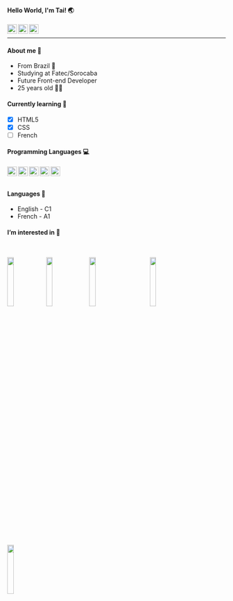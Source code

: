 <h4>Hello World, I'm Tai! 🌏</h4>

<!--- Social media --->
<a target="_blank" href="https://www.linkedin.com/in/tainara-nogueira-bbb95b136/">
  <img align="left" alt="LinkdeIN" width="22px" src="https://www.partnersrl.com.br/assets/images/figures/logoin.png" />
</a>
<a target="_blank" href="mailto:thay.cnogueira@gmail.com">
  <img align="left" alt="Gmail" width="22px" src="https://icons.iconarchive.com/icons/martz90/circle/256/gmail-icon.png" />
</a>
<a target="_blank" href="https://www.facebook.com/tainara.nogueira.9">
  <img align="left" alt="Facebook" width="22px" src="https://upload.wikimedia.org/wikipedia/commons/1/1b/Facebook_icon.svg" />
</a>
<br><hr>

<h4>About me 🤟</h4>

<p>
<ul>
<li>From Brazil 💚</li>
<li>Studying at Fatec/Sorocaba</li>
<li>Future Front-end Developer</li>
<li>25 years old 👶🏻</li>
</ul>
</p>



<h4>Currently learning 📕</h4>

- [x] HTML5
- [x] CSS
- [ ] French

<h4>Programming Languages 💻<h4>


  <img align="left" alt="Html" width="22px" src="https://terminalroot.com.br/assets/img/html/html5.png"/>
  
  <img align="left" alt="CSS" width="22px" src="https://terminalroot.com.br/assets/img/css/css.png"/>

  <img align="left" alt="Java" width="22px" src="https://devkico.itexto.com.br/wp-content/uploads/2017/08/logotipo.png"/>
  
  <img align="left" alt="C" width="22px" src="https://beprogrammer.files.wordpress.com/2016/03/dev_c___by_capristo.png"/>

  <img align="left" alt="C#" width="22px" src="https://dannymcgee.gallerycdn.vsassets.io/extensions/dannymcgee/csharp-grammar-extended/1.1.1/1576121453694/Microsoft.VisualStudio.Services.Icons.Default"/>

<br>
<br>
<h4>Languages 💬</h4>

- English - C1
- French - A1

<h4>I’m interested in 👀</h4>
<br>
  <p float="left">
  <img src="https://media.giphy.com/media/l1BgSbJuPVcLJClmo/giphy.gif" width="17%"/>
  <img src="https://media.giphy.com/media/L2lkyiSIYFq6f4gAqq/giphy.gif" width="17%"/> 
  <img src="https://media.giphy.com/media/y0NFayaBeiWEU/giphy.gif" width="17%" hspace="10"/>
  <img src="https://media.giphy.com/media/1zJExxElqvk2l8ott3/giphy.gif" width="17%" hspace="40"/> 
  <img src="https://media.giphy.com/media/3otPoo8NDLOmzvTJF6/giphy.gif" width="17%"/> 
</p>
<br>

  
